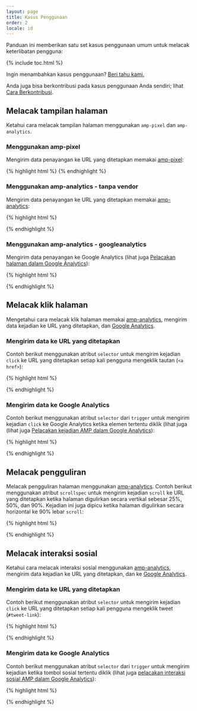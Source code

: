 ```yaml
---
layout: page
title: Kasus Penggunaan
order: 2
locale: id
---
```


Panduan ini memberikan satu set kasus penggunaan umum untuk melacak keterlibatan pengguna:

{% include toc.html %}

Ingin menambahkan kasus penggunaan? 
[Beri tahu kami.](https://github.com/ampproject/docs/issues/new)

Anda juga bisa berkontribusi pada kasus penggunaan Anda sendiri;
lihat [Cara Berkontribusi](https://www.ampproject.org/docs/support/contribute.html).

## Melacak tampilan halaman

Ketahui cara melacak tampilan halaman menggunakan `amp-pixel` dan `amp-analytics`. 

### Menggunakan amp-pixel

Mengirim data penayangan ke URL yang ditetapkan memakai
[amp-pixel](/docs/reference/amp-pixel.html):

{% highlight html %}
<amp-pixel src="https://foo.com/pixel?"></amp-pixel>
{% endhighlight %}

### Menggunakan amp-analytics - tanpa vendor

Mengirim data penayangan ke URL yang ditetapkan memakai
[amp-analytics](/docs/reference/extended/amp-analytics.html):

{% highlight html %}
<amp-analytics>
<script type="application/json">
{
  "requests": {
    "pageview": "https://example.com/analytics?url=${canonicalUrl}&title=${title}&acct=${account}"
  },
  "vars": {
    "account": "ABC123"
  },
  "triggers": {
    "trackPageview": {
      "on": "visible",
      "request": "pageview"
    }
  }
}
</script>
</amp-analytics>
{% endhighlight %}

### Menggunakan amp-analytics - googleanalytics

Mengirim data penayangan ke Google Analytics
(lihat juga [Pelacakan halaman dalam Google Analytics](https://developers.google.com/analytics/devguides/collection/amp-analytics/#page_tracking)): 

{% highlight html %}
<amp-analytics type="googleanalytics" id="analytics1">
<script type="application/json">
{
  "vars": {
    "account": "UA-XXXXX-Y"  // Replace with your property ID.
  },
  "triggers": {
    "trackPageview": {  // Trigger names can be any string. trackPageview is not a required name.
      "on": "visible",
      "request": "pageview"
    }
  }
}
</script>
</amp-analytics>
{% endhighlight %}

## Melacak klik halaman

Mengetahui cara melacak klik halaman memakai
[amp-analytics](/docs/reference/extended/amp-analytics.html),
mengirim data kejadian ke URL yang ditetapkan, dan
[Google Analytics](https://developers.google.com/analytics/devguides/collection/amp-analytics/).

### Mengirim data ke URL yang ditetapkan

Contoh berikut menggunakan atribut `selector` untuk mengirim kejadian `click`
ke URL yang ditetapkan setiap kali pengguna mengeklik tautan (`<a href>`):

{% highlight html %}
<amp-analytics>
<script type="application/json">
{
  "requests": {
    "event": "https://example.com/analytics?eid=${eventId}&elab=${eventLabel}&acct=${account}"
  },
  "vars": {
    "account": "ABC123"
  },
  "triggers": {
    "trackAnchorClicks": {
      "on": "click",
      "selector": "a",
      "request": "event",
      "vars": {
        "eventId": "42",
        "eventLabel": "clicked on a link"
      }
    }
  }
}
</script>
</amp-analytics>
{% endhighlight %}

### Mengirim data ke Google Analytics

Contoh berikut menggunakan atribut `selector` dari `trigger`
untuk mengirim kejadian `click` ke Google Analytics ketika elemen tertentu diklik
(lihat juga
(lihat juga [Pelacakan kejadian AMP dalam Google Analytics](https://developers.google.com/analytics/devguides/collection/amp-analytics/#event_tracking)):

{% highlight html %}
<amp-analytics type="googleanalytics" id="analytics3">
<script type="application/json">
{
  "vars": {
    "account": "UA-XXXXX-Y"  // Replace with your property ID.
  },
  "triggers": {
    "trackClickOnHeader" : {
      "on": "click",
      "selector": "#header",
      "request": "event",
      "vars": {
        "eventCategory": "ui-components",
        "eventAction": "header-click"
      }
    }
  }
}
</script>
</amp-analytics>
{% endhighlight %}

## Melacak pengguliran

Melacak pengguliran halaman menggunakan [amp-analytics](/docs/reference/extended/amp-analytics.html).
Contoh berikut menggunakan atribut `scrollspec` untuk mengirim kejadian `scroll`
ke URL yang ditetapkan ketika halaman digulirkan secara vertikal sebesar 25%, 50%, dan 90%.
Kejadian ini juga dipicu ketika halaman digulirkan secara horizontal
ke 90% lebar `scroll`:

{% highlight html %}
<amp-analytics>
<script type="application/json">
{
  "requests": {
    "event": "https://example.com/analytics?eid=${eventId}&elab=${eventLabel}&acct=${account}"
  },
  "vars": {
    "account": "ABC123"
  },
  "triggers": {
    "scrollPings": {
      "on": "scroll",
      "scrollSpec": {
        "verticalBoundaries": [25, 50, 90],
        "horizontalBoundaries": [90]
      }
    }
  }
}
</script>
</amp-analytics>
{% endhighlight %}

## Melacak interaksi sosial

Ketahui cara melacak interaksi sosial menggunakan
[amp-analytics](/docs/reference/extended/amp-analytics.html),
mengirim data kejadian ke URL yang ditetapkan, dan ke 
[Google Analytics](https://developers.google.com/analytics/devguides/collection/amp-analytics/).

### Mengirim data ke URL yang ditetapkan

Contoh berikut menggunakan atribut `selector` untuk mengirim kejadian `click`
ke URL yang ditetapkan setiap kali pengguna mengeklik tweet (`#tweet-link`):

{% highlight html %}
<amp-analytics>
<script type="application/json">
{
  "requests": {
    "event": "https://example.com/analytics?eid=${eventId}&elab=${eventLabel}&acct=${account}"
  },
  "vars": {
    "account": "ABC123"
  },
  "triggers": {
    "trackClickOnTwitterLink": {
      "on": "click",
      "selector": "#tweet-link",
      "request": "event",
      "vars": {
        "eventId": "43",
        "eventLabel": "clicked on a tweet link"
      }
    }
  }
}
</script>
</amp-analytics>
{% endhighlight %}

### Mengirim data ke Google Analytics

Contoh berikut menggunakan atribut `selector` dari `trigger`
untuk mengirim kejadian ketika tombol sosial tertentu diklik
(lihat juga
[pelacakan interaksi sosial AMP dalam Google Analytics](https://developers.google.com/analytics/devguides/collection/amp-analytics/#social_interactions)):

{% highlight html %}
<amp-analytics type="googleanalytics" id="analytics4">
<script type="application/json">
{
  "vars": {
    "account": "UA-XXXXX-Y" // Replace with your property ID.
  },
  "triggers": {
    "trackClickOnTwitterLink" : {
      "on": "click",
      "selector": "#tweet-link",
      "request": "social",
      "vars": {
          "socialNetwork": "twitter",
          "socialAction": "tweet",
          "socialTarget": "https://www.examplepetstore.com"
      }
    }
  }
}
</script>
</amp-analytics>
{% endhighlight %}
